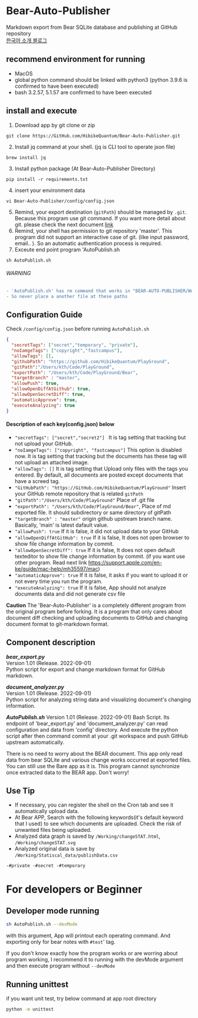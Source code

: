 # Bear-Auto-Publisher
Markdown export from Bear SQLite database and publishing at GitHub repository  
[한국어 소개 블로그](https://hibikequantum.github.io/devlog/SideProject-1)

## recommend environment for running
- MacOS
- global python command should be linked with python3 (python 3.9.6 is confirmed to have been executed)
- bash 3.2.57, 5.1.57 are confirmed to have been executed

## install and execute
1. Download app by git clone or zip
```
git clone https://GitHub.com/HibikeQuantum/Bear-Auto-Publisher.git
```
2. Install jq command at your shell. (jq is CLI tool to operate json file)
```
brew install jq
```
3. Install python package (At Bear-Auto-Publisher Directory)
```
pip install -r requirements.txt
```
4. insert your environment data
```
vi Bear-Auto-Publisher/config/config.json
```
5. Remind, your export destination (`gitPath`) should be managed by `.git`. Because this program use git command. If you want more detail about git. please check the next document [link](https://GitHub.com/git-guides/git-init)
6. Remind, your shell has permission to git repository 'master'. This program did not support an interactive case of git. (like input password, email.. ). So an automatic authentication process is required.
7. Exceute end point program 'AutoPublish.sh 
```
sh AutoPublish.sh
```

###### WARNING
```diff
- 'AutoPublish.sh' has rm command that works in "BEAR-AUTO-PUBLISHER/Working" directory and "exportPath" directory
- So never place a another file at these paths
```

## Configuration Guide
Check `/config/config.json` before running `AutoPublish.sh`
```json
{
  "secretTags": ["secret","temporary", "private"],
  "noIamgeTags": ["copyright","fastcampus"],
  "allowTags": [],
  "githubPath": "https://github.com/HibikeQuantum/PlayGround",
  "gitPath":"/Users/kth/Code/PlayGround",
  "exportPath": "/Users/kth/Code/PlayGround/Bear",
  "targetBranch" : "master",
  "allowPush": true,
  "allowOpenDiffAtGithub": true,
  "allowOpenSecretDiff": true,
  "automaticApprove": true,
  "executeAnalyzing": true
}
```
#### Description of each key(config.json) below
- `"secretTags": ["secret","secret2"] ` It is tag setting that tracking but not upload your GitHub.
- `"noIamgeTags": ["copyright", "fastcampus"]` This option is disabled now. It is tag setting that tracking but the documents has these tag will not upload an attached image.
- `"allowTags": []` It is tag setting that Upload only files with the tags you entered. By default, all documents are posted except documents that have a screed tag.
- `"GitHubPath": "https://GitHub.com/HibikeQuantum/PlayGround"` Insert your GitHub remote repository that is related `gitPath`
- `"gitPath":"/Users/kth/Code/PlayGround"` Place of .git file
- `"exportPath": "/Users/kth/Code/PlayGround/Bear"`, Place of md exported file. It should subdirectory or same directory of gitPath
- `"targetBranch" : "master"` origin github upstream branch name. Basically, 'main' is latest dafault value.
- `"allowPush": true` If it is false, it did not upload data to your GitHub
- `"allowOpenDiffAtGitHub": true` If it is false, It does not open browser to show file change information by commit.
- `"allowOpenSecretDiff": true` If it is false, It does not open default texteditor to show file change information by commit. (if you want use other program.  Read next link https://support.apple.com/en-ke/guide/mac-help/mh35597/mac)
- `"automaticApprove": true` If it is false, it asks if you want to upload it or not every time you run the program.
- `"executeAnalyzing": true` If it is false, App should not analyze documents data and did not generate csv file

**Caution**
The 'Bear-Auto-Publisher' is a completely different program from the original program before forking. 
It is a program that only cares about document diff checking and uploading documents to GitHub and changing document format to git-markdown format.

## Component description
***bear_export.py***   
Version 1.01 (Release. 2022-09-01)  
Python script for export and change markdown format for GitHub markdown.

***document_analyzer.py***   
Version 1.01 (Release. 2022-09-01)  
Python script for analyzing string data and visualizing document's changing information.

***AutoPublish.sh***
Version 1.01 (Release. 2022-09-01)
Bash Script. Its endpoint of 'bear_export.py' and 'document_analyzer.py' can read configuration and data from 'config' directory. And execute the python script after then command commit at your .git workspace and push GitHub upstream automatically.

There is no need to worry about the BEAR document. This app only read data from bear SQLite and various change works occurred at exported files. You can still use the Bare app as it is. This program cannot synchronize once extracted data to the BEAR app. Don't worry!

## Use Tip
- If necessary, you can register the shell on the Cron tab and see it automatically upload data.
- At Bear APP, Search with the following keywords(it's default keyword that I used) to see which documents are uploaded. Check the risk of unwanted files being uploaded.
- Analyzed data graph is saved by `/Working/changeSTAT.html`, `/Working/changeSTAT.svg`
- Analyzed original data is save by `/Working/Statiscal_data/publishData.csv`
```
-#private -#secret -#temporary
```
# For developers or Beginner
## Developer mode running
```bash
sh AutoPublish.sh --devMode
```
with this argument, App will printout each operating command. And exporting only for bear notes with `#test`' tag.  

If you don't know exactly how the program works or are worring about program working, I recommend it to running with the devMode argument and then execute program without `--devMode`

## Running unittest
if you want unit test, try below command at app root directory
```bash
python -m unittest
```
